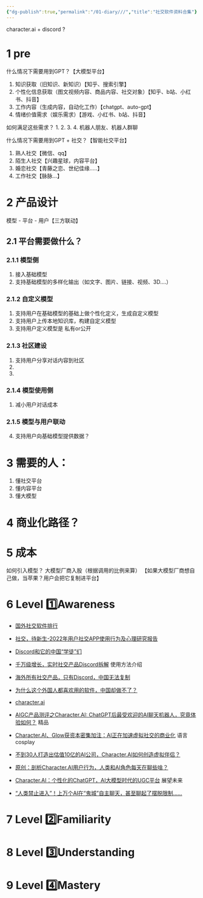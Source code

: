 ```yaml
---
{"dg-publish":true,"permalink":"/01-diary///","title":"社交软件资料合集"}
---
```



character.ai + discord ?

# 1 pre
什么情况下需要用到GPT？【大模型平台】
1. 知识获取（旧知识、新知识）【知乎、搜索引擎】
2. 个性化信息获取（图文视频内容、商品内容、社交对象）【知乎、b站、小红书、抖音】
3. 工作内容（生成内容，自动化工作）【chatgpt、auto-gpt】
4. 情绪价值需求（娱乐需求）【游戏、小红书、b站、抖音】


如何满足这些需求？
1. 
2. 
3. 
4. 机器人朋友、机器人群聊

什么情况下需要用到GPT + 社交？【智能社交平台】
1. 熟人社交【微信、qq】
2. 陌生人社交【兴趣星球，内容平台】
3. 婚恋社交【青藤之恋、世纪佳缘.....】
4. 工作社交【脉脉...】


# 2 产品设计
模型 - 平台 - 用户【三方联动】

## 2.1 平台需要做什么？

### 2.1.1 模型侧
1. 接入基础模型
2. 支持基础模型的多样化输出（如文字、图片、链接、视频、3D....）

### 2.1.2 自定义模型
1. 支持用户在基础模型的基础上做个性化定义，生成自定义模型
2. 支持用户上传本地知识库，构建自定义模型
3. 支持用户定义模型是 私有or公开

### 2.1.3 社区建设
1. 支持用户分享对话内容到社区
2. 
3. 

### 2.1.4 模型使用侧
1. 减小用户对话成本


### 2.1.5 模型与用户联动
4. 支持用户向基础模型提供数据？


# 3 需要的人：
1. 懂社交平台
2. 懂内容平台
3. 懂大模型




# 4 商业化路径？


# 5 成本
如何引入模型？
大模型厂商入股（根据调用的比例来算）
【如果大模型厂商想自己做，当苹果？用户会把它复制进平台】



# 6 Level 1️⃣Awareness
* [国外社交软件排行](https://mp.weixin.qq.com/s/BXUYyAce1eZpcmeEF1hZGw)
* [社交，待新生-2022年用户社交APP使用行为及心理研究报告](https://mp.weixin.qq.com/s/Z_PYsp38k2vWb6cj8qDvkw)


* [Discord和它的中国“学徒”们](https://mp.weixin.qq.com/s/VfTdzD44UCC_516OpBKxrA)
* [千万级增长，实时社交产品Discord拆解](https://mp.weixin.qq.com/s/iV3Xss5te1wr04fKampifw) 使用方法介绍
* [海外所有社交产品，只有Discord，中国无法复制](https://mp.weixin.qq.com/s/KEFxg2D4Dtdl1JI69Gn9IQ)
* [为什么这个外国人都喜欢用的软件，中国却做不了？](https://mp.weixin.qq.com/s/q38DVfy1B0L5FEXoYWQpbA)


* [character.ai](https://beta.character.ai/)
* [AIGC产品测评之Character.AI: ChatGPT后最受欢迎的AI聊天机器人，究竟体验如何？](https://mp.weixin.qq.com/s/iwwmTJDldCUlsb7m4dAzdg) 精品
* [Character.AI、Glow获资本密集加注：AI正在加速虚拟社交的商业化](https://mp.weixin.qq.com/s/XjAm2A9qnjgrlCmWL0RY2A) 语言 cosplay
* [不到30人打造出估值10亿的AI公司，Character.AI如何创造虚拟伴侣？](https://mp.weixin.qq.com/s/Star8uA7EuyicKizUiPCkA)
* [原创：剖析Character.AI用户行为，人类和AI角色每天在聊些啥？](https://mp.weixin.qq.com/s/POGhxlK75vjCHdHGjWOmWA)
* [Character.AI：个性化的ChatGPT，AI大模型时代的UGC平台](https://mp.weixin.qq.com/s/U4R8loz1G9PYM_l6IvNF_A) 展望未来


* [“人类禁止进入”！上万个AI在“鬼城”自主聊天，甚至聊起了摆脱限制......](https://mp.weixin.qq.com/s/9tjwwzru8rlznmC1zbZ_0g)

# 7 Level 2️⃣Familiarity

# 8 Level 3️⃣Understanding

# 9 Level 4️⃣Mastery


